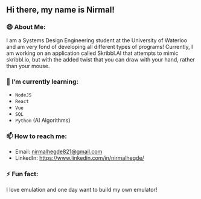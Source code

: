 ## Hi there, my name is Nirmal!

### 😄 About Me:
I am a Systems Design Engineering student at the University of Waterloo and am very fond of developing all different types of programs! Currently, I am working on an application called Skribbl.AI that attempts to mimic skribbl.io, but with the added twist that you can draw with your hand, rather than your mouse.

### 🌱 I’m currently learning:
- ``NodeJS``
- ``React``
- ``Vue``
- ``SQL``
- ``Python`` (AI Algorithms)

### 📫 How to reach me:
- Email: nirmalhegde821@gmail.com
- LinkedIn: https://www.linkedin.com/in/nirmalhegde/

### ⚡ Fun fact:
I love emulation and one day want to build my own emulator!

<!--
**NirmalHegde/NirmalHegde** is a ✨ _special_ ✨ repository because its `README.md` (this file) appears on your GitHub profile.

Here are some ideas to get you started:

- 🔭 I’m currently working on ...
- 🌱 I’m currently learning ...
- 👯 I’m looking to collaborate on ...
- 🤔 I’m looking for help with ...
- 💬 Ask me about ...
- 📫 How to reach me: ...
- 😄 Pronouns: ...
- ⚡ Fun fact: ...
-->
